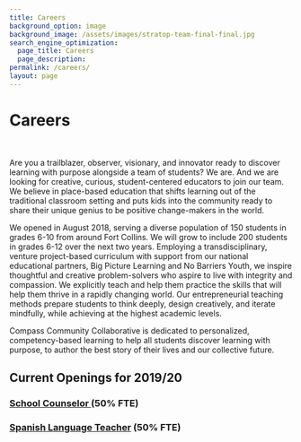 ```yaml
---
title: Careers
background_option: image
background_image: /assets/images/stratop-team-final-final.jpg
search_engine_optimization:
  page_title: Careers
  page_description:
permalink: /careers/
layout: page
---
```


# Careers

&nbsp;

Are you a trailblazer, observer, visionary, and innovator ready to discover learning with purpose alongside a team of students? We are. And we are looking for creative, curious, student-centered educators to join our team. We believe in place-based education that shifts learning out of the traditional classroom setting and puts kids into the community ready to share their unique genius to be positive change-makers in the world.

We opened in August 2018, serving a diverse population of 150 students in grades 6-10 from around Fort Collins. We will grow to include 200 students in grades 6-12 over the next two years. Employing a transdisciplinary, venture project-based curriculum with support from our national educational partners, Big Picture Learning and No Barriers Youth, we inspire thoughtful and creative problem-solvers who aspire to live with integrity and compassion. We explicitly teach and help them practice the skills that will help them thrive in a rapidly changing world. Our entrepreneurial teaching methods prepare students to think deeply, design creatively, and iterate mindfully, while achieving at the highest academic levels.

Compass Community Collaborative is dedicated to personalized, competency-based learning to help all students discover learning with purpose, to author the best story of their lives and our collective future.

## Current Openings for 2019/20&nbsp;

### [School Counselor ](https://docs.google.com/document/d/1sxaPSehQVJ8nNlvnKa2SB-Hqb3dVKCtUbI620h3SEV0/edit)(50% FTE)

### [Spanish Language Teacher](https://docs.google.com/document/d/1bjaGNzaa1eIQt9R-H8_ray-chgaqCVKTrrnUC_KEC3w/edit) (50% FTE)